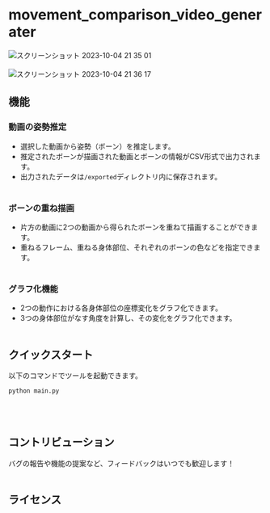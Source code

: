# movement_comparison_video_generater
![スクリーンショット 2023-10-04 21 35 01](https://github.com/Yuuki-nugi/movement_comparison_video_generater/assets/61080302/26c987bd-4fb8-41cf-a54f-e271f48f4c0b)
<br><br>
![スクリーンショット 2023-10-04 21 36 17](https://github.com/Yuuki-nugi/movement_comparison_video_generater/assets/61080302/a8b5b8f3-e014-4a95-a98a-ab4710228bbf)

## 機能

### 動画の姿勢推定
- 選択した動画から姿勢（ボーン）を推定します。
- 推定されたボーンが描画された動画とボーンの情報がCSV形式で出力されます。
- 出力されたデータは`/exported`ディレクトリ内に保存されます。
<br><br>

### ボーンの重ね描画
- 片方の動画に2つの動画から得られたボーンを重ねて描画することができます。
- 重ねるフレーム、重ねる身体部位、それぞれのボーンの色などを指定できます。
<br><br>

### グラフ化機能
- 2つの動作における各身体部位の座標変化をグラフ化できます。
- 3つの身体部位がなす角度を計算し、その変化をグラフ化できます。
<br><br>

## クイックスタート

以下のコマンドでツールを起動できます。

```bash
python main.py
```
<br><br>

## コントリビューション
バグの報告や機能の提案など、フィードバックはいつでも歓迎します！
<br><br>

## ライセンス
